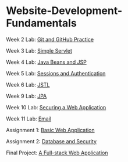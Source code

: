 # Website-Development-Fundamentals

Week 2 Lab: [Git and GitHub Practice](https://github.com/tix123/Web-Application-Programming/tree/main/Week02Lab)

Week 3 Lab: [Simple Servlet](https://github.com/tix123/Web-Application-Programming/tree/main/Week03Lab)

Week 4 Lab: [Java Beans and JSP](https://github.com/tix123/Web-Application-Programming/tree/main/Week04Lab)

Week 5 Lab: [Sessions and Authentication](https://github.com/tix123/Web-Application-Programming/tree/main/Week05Lab)

Week 6 Lab: [JSTL](https://github.com/tix123/Web-Application-Programming/tree/main/Week06Lab)

Week 9 Lab: [JPA](https://github.com/tix123/Web-Application-Programming/tree/main/Week09Lab)

Week 10 Lab: [Securing a Web Application](https://github.com/tix123/Web-Application-Programming/tree/main/Week10Lab)

Week 11 Lab: [Email](https://github.com/tix123/Web-Application-Programming/tree/main/Week11Lab)

Assignment 1: [Basic Web Application](https://github.com/tix123/Web-Application-Programming/tree/main/assignment-1)

Assignment 2: [Database and Security](https://github.com/tix123/Web-Application-Programming/tree/main/assignment-2)

Final Project: [A Full-stack Web Application](https://github.com/tix123/Web-Application-Programming/tree/main/final-project)
